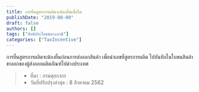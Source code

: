 ```yaml
---
title: การยื่นสูตรการผลิตจะต้องยื่นเมื่อใด
publishDate: "2019-08-08"
draft: false
authors: []
tags: ["สิทธิประโยชน์ทางภาษี"]
categories: ["TaxIncentive"]
---
```

การยื่นสูตรการผลิตจะต้องยื่นก่อนการส่งออกสินค้า เพื่อนำเลขที่สูตรการผลิต ไปบันทึกในใบขนสินค้าขาออกของผู้ส่งออกผลิตภัณฑ์ไปต่างประเทศ

>- ที่มา : กรมศุลกากร  
>- วันที่ปรับปรุงล่าสุด : 8 สิงหาคม 2562 